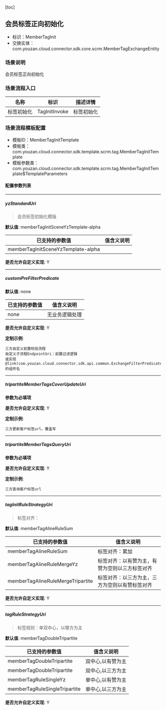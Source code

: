 [toc]

## 会员标签正向初始化
- 标识：MemberTagInit
- 交换实体：com.youzan.cloud.connector.sdk.core.scrm.MemberTagExchangeEntity
### 场景说明
会员标签正向初始化
### 场景流程入口

名称 | 标识 | 描述详情
---|---|---
标签初始化 | TagInitInvoke | 标签初始化

### 场景流程模板配置
- 模板ID：MemberTagInitTemplate
- 模板类：com.youzan.cloud.connector.sdk.template.scrm.tag.MemberTagInitTemplate
- 模板参数类：com.youzan.cloud.connector.sdk.template.scrm.tag.MemberTagInitTemplate$TemplateParameters

#### 配置参数列表

---
##### yzStandardUri
> 会员标签初始化模版

**默认值**: memberTagInitSceneYzTemplate-alpha

已支持的参数值 | 值含义说明
---|---
memberTagInitSceneYzTemplate-alpha | 

**是否允许自定义实现**: Y

---
##### customPreFilterPredicate
> 

**默认值**: none

已支持的参数值 | 值含义说明
---|---
none | 无业务逻辑处理

**是否允许自定义实现**: Y


**定制示例**:
```
三方自定义前置校验流程
自定义子流程EndpointUri：前置过滤逻辑
或实现@link(com.youzan.cloud.connector.sdk.api.common.ExchangeFilterPredicate)的组件名
```
---
##### tripartiteMemberTagsCoverUpdateUri
> 

**参数为必填项**


**是否允许自定义实现**: Y


**定制示例**:
```
三方更新客户标签url，覆盖写
```
---
##### tripartiteMemberTagsQueryUri
> 

**参数为必填项**


**是否允许自定义实现**: Y


**定制示例**:
```
三方查询客户标签url
```
---
##### tagInitRuleStrategyUri
> 标签对齐：

**默认值**: memberTagAlineRuleSum

已支持的参数值 | 值含义说明
---|---
memberTagAlineRuleSum | 标签对齐：累加
memberTagAlineRuleMergeYz | 标签对齐：以有赞为主，有赞为空则以三方标签对齐
memberTagAlineRuleMergeTripartite | 标签对齐：以三方为主，三方为空则以有赞标签对齐

**是否允许自定义实现**: Y

---
##### tagRuleStrategyUri
> 标签规则：单双中心，以哪方为主

**默认值**: memberTagDoubleTripartite

已支持的参数值 | 值含义说明
---|---
memberTagDoubleTripartite | 双中心,以有赞为主
memberTagDoubleTripartite | 双中心,以三方为主
memberTagRuleSingleYz | 单中心,以有赞为主
memberTagRuleSingleTripartite | 单中心,以三方为主

**是否允许自定义实现**: Y


